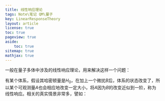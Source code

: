 ```yaml
---
title: 线性响应理论
tags: Note\笔记 QM\量子
key: LinearResponseTheory
layout: article
license: true
toc: true
pageview: true
aside:
    toc: true
sitemap: true
mathjax: true
---
```


一般在量子多体中涉及的线性响应理论，用来解决这样一个问题：

有某个体系，假设其哈密顿量是$H_0$，在加上一个微扰$B$后，体系的状态改变了，所以某个可观测量$A$也会相应地改变一定大小，将$A$因为$B$的改变近似到一阶，称为线性响应。相关的真实情景非常多，譬如：